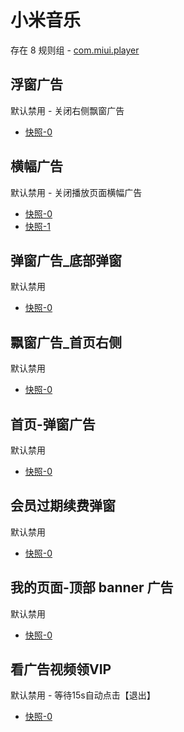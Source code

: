 # 小米音乐

存在 8 规则组 - [com.miui.player](/src/apps/com.miui.player.ts)

## 浮窗广告

默认禁用 - 关闭右侧飘窗广告

- [快照-0](https://i.gkd.li/import/13303283)

## 横幅广告

默认禁用 - 关闭播放页面横幅广告

- [快照-0](https://i.gkd.li/import/13304347)
- [快照-1](https://i.gkd.li/import/13304344)

## 弹窗广告\_底部弹窗

默认禁用

- [快照-0](https://i.gkd.li/import/13304343)

## 飘窗广告\_首页右侧

默认禁用

- [快照-0](https://i.gkd.li/import/13562649)

## 首页-弹窗广告

默认禁用

- [快照-0](https://i.gkd.li/import/13623503)

## 会员过期续费弹窗

默认禁用

- [快照-0](https://i.gkd.li/import/12700955)

## 我的页面-顶部 banner 广告

默认禁用

- [快照-0](https://i.gkd.li/import/12700984)

## 看广告视频领VIP

默认禁用 - 等待15s自动点击【退出】

- [快照-0](https://i.gkd.li/import/13610667)
